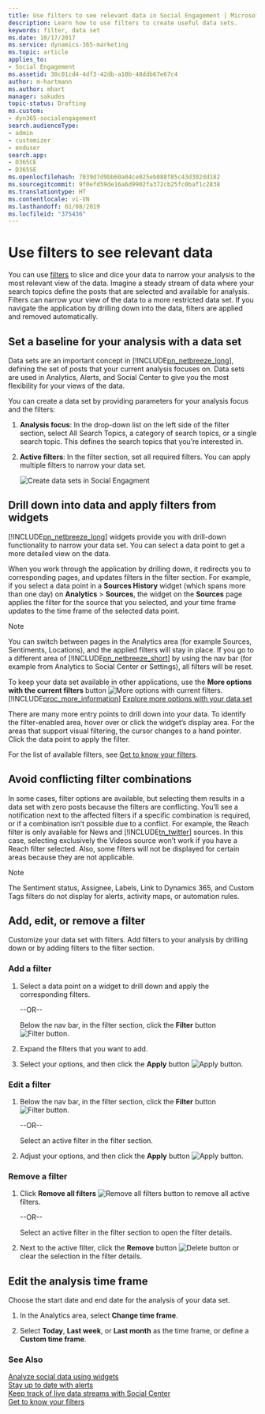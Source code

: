 ```yaml
---
title: Use filters to see relevant data in Social Engagement | Microsoft Docs
description: Learn how to use filters to create useful data sets.
keywords: filter, data set
ms.date: 10/17/2017
ms.service: dynamics-365-marketing
ms.topic: article
applies_to:
- Social Engagement
ms.assetid: 30c01cd4-4df3-42db-a10b-48ddb67e67c4
author: m-hartmann
ms.author: mhart
manager: sakudes
topic-status: Drafting
ms.custom:
- dyn365-socialengagement
search.audienceType:
- admin
- customizer
- enduser
search.app:
- D365CE
- D365SE
ms.openlocfilehash: 7039d7d9bb60a04ce025eb088f85c43d302dd182
ms.sourcegitcommit: 9f0efd59de16a6d9902fa372cb25fc0baf1c2838
ms.translationtype: HT
ms.contentlocale: vi-VN
ms.lasthandoff: 01/08/2019
ms.locfileid: "375436"
---
```

# <a name="use-filters-to-see-relevant-data"></a>Use filters to see relevant data
You can use [filters](understand-filters.md) to slice and dice your data to narrow your analysis to the most relevant view of the data. Imagine a steady stream of data where your search topics define the posts that are selected and available for analysis. Filters can narrow your view of the data to a more restricted data set. If you navigate the application by drilling down into the data, filters are applied and removed automatically.  
  
<a name="data_set"></a>   
## <a name="set-a-baseline-for-your-analysis-with-a-data-set"></a>Set a baseline for your analysis with a data set  
 Data sets are an important concept in [!INCLUDE[pn_netbreeze_long](../includes/pn-social-engagement-long.md)], defining the set of posts that your current analysis focuses on. Data sets are used in Analytics, Alerts, and Social Center to give you the most flexibility for your views of the data.  
  
 You can create a data set by providing parameters for your analysis focus and the filters:  
  
1. **Analysis focus**: In the drop-down list on the left side of the filter section, select All Search Topics, a category of search topics, or a single search topic. This defines the search topics that you’re interested in.  
  
2. **Active filters**: In the filter section, set all required filters. You can apply multiple filters to narrow your data set.  
  
   ![Create data sets in Social Engagment](media/data-set-concept-social-engagement.png "Create data sets in Social Engagment")  
  
## <a name="drill-down-into-data-and-apply-filters-from-widgets"></a>Drill down into data and apply filters from widgets  
 [!INCLUDE[pn_netbreeze_long](../includes/pn-social-engagement-long.md)] widgets provide you with drill-down functionality to narrow your data set. You can select a data point to get a more detailed view on the data.  
  
 When you work through the application by drilling down, it redirects you to corresponding pages, and updates filters in the filter section. For example, if you select a data point in a **Sources History** widget (which spans more than one day) on **Analytics** > **Sources**, the widget on the **Sources** page applies the filter for the source that you selected, and your time frame updates to the time frame of the selected data point.  
  
> [!NOTE]
>  You can switch between pages in the Analytics area (for example Sources, Sentiments, Locations), and the applied filters will stay in place. If you go to a different area of [!INCLUDE[pn_netbreeze_short](../includes/pn-social-engagement-short.md)] by using the nav bar (for example from Analytics to Social Center or Settings), all filters will be reset.  
> 
>  To keep your data set available in other applications, use the **More options with the current filters** button ![More options with current filters](media/more-options-with-current-filters-icon.png "More options with current filters"). [!INCLUDE[proc_more_information](../includes/proc-more-information.md)] [Explore more options with your data set](more-options-with-data-set.md)  
  
 There are many more entry points to drill down into your data. To identify the filter-enabled area, hover over or click the widget’s display area. For the areas that support visual filtering, the cursor changes to a hand pointer. Click the data point to apply the filter.

 For the list of available filters, see [Get to know your filters](understand-filters.md).
  
<a name="conflicting_filters"></a>   
## <a name="avoid-conflicting-filter-combinations"></a>Avoid conflicting filter combinations  
 In some cases,  filter options are available, but  selecting them results in a data set with zero posts because the filters are conflicting. You’ll see a notification next to the affected filters if a specific combination is required, or if a combination isn’t possible due to a conflict. For example, the Reach filter is only available for News and [!INCLUDE[tn_twitter](../includes/tn-twitter.md)] sources. In this case, selecting exclusively the Videos source won’t work if you have a Reach filter selected. Also, some filters will not be displayed for certain areas because they are not applicable.  
  
> [!NOTE]
>  The Sentiment status, Assignee, Labels, Link to Dynamics 365, and Custom Tags filters do not display for alerts, activity maps, or automation rules.  
  
## <a name="add-edit-or-remove-a-filter"></a>Add, edit, or remove a filter  
 Customize your data set with filters. Add filters to your analysis by drilling down or by adding filters to the filter section.  
  
### <a name="add-a-filter"></a>Add a filter  
  
1.  Select a data point on a widget to drill down and apply the corresponding filters.    
  
     --OR--  
  
     Below the nav bar, in the filter section, click the **Filter** button ![Filter button](media/filters-icon.png "Filter button").  
  
2.  Expand the filters that you want to add.  
  
3.  Select your options, and then click the **Apply** button ![Apply button](media/check-icon.png "Apply button").  
  
### <a name="edit-a-filter"></a>Edit a filter  
  
1.  Below the nav bar, in the filter section, click the **Filter** button ![Filter button](media/filters-icon.png "Filter button").  
  
     --OR--  
  
     Select an active filter in the filter section.  
  
2.  Adjust your options, and then click the **Apply** button ![Apply button](media/check-icon.png "Apply button").  
  
### <a name="remove-a-filter"></a>Remove a filter  
  
1.  Click **Remove all filters** ![Remove all filters button](media/clear-filters-icon.png "Remove all filters button") to remove all active filters.  
  
     --OR--  
  
     Select an active filter in the filter section to open the filter details.  
  
2.  Next to the active filter, click the **Remove** button ![Delete button](media/delete-icon.png "Delete button") or clear the selection in the filter details.  
  
## <a name="edit-the-analysis-time-frame"></a>Edit the analysis time frame  
 Choose the start date and end date for the analysis of your data set.  
  
1.  In the Analytics area, select **Change time frame**.  
  
2.  Select **Today**, **Last week**, or **Last month** as the time frame, or define a **Custom time frame**.  
  
### <a name="see-also"></a>See Also  
 [Analyze social data using widgets](analyze-social-data-using-widgets.md)   
 [Stay up to date with alerts](email-alerts.md)   
 [Keep track of live data streams with Social Center](social-center.md)  
 [Get to know your filters](understand-filters.md)
 
